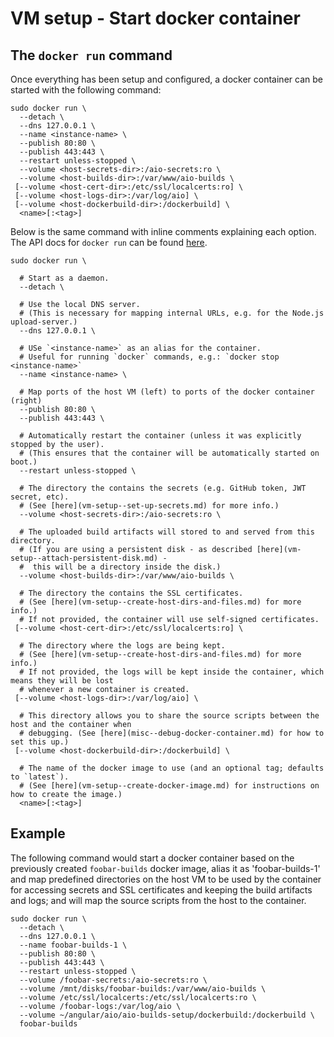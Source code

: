 # VM setup - Start docker container


## The `docker run` command
Once everything has been setup and configured, a docker container can be started with the following
command:

```
sudo docker run \
  --detach \
  --dns 127.0.0.1 \
  --name <instance-name> \
  --publish 80:80 \
  --publish 443:443 \
  --restart unless-stopped \
  --volume <host-secrets-dir>:/aio-secrets:ro \
  --volume <host-builds-dir>:/var/www/aio-builds \
 [--volume <host-cert-dir>:/etc/ssl/localcerts:ro] \
 [--volume <host-logs-dir>:/var/log/aio] \
 [--volume <host-dockerbuild-dir>:/dockerbuild] \
  <name>[:<tag>]
```

Below is the same command with inline comments explaining each option. The API docs for `docker run`
can be found [here](https://docs.docker.com/engine/reference/run/).

```
sudo docker run \

  # Start as a daemon.
  --detach \

  # Use the local DNS server.
  # (This is necessary for mapping internal URLs, e.g. for the Node.js upload-server.)
  --dns 127.0.0.1 \

  # USe `<instance-name>` as an alias for the container.
  # Useful for running `docker` commands, e.g.: `docker stop <instance-name>`
  --name <instance-name> \

  # Map ports of the host VM (left) to ports of the docker container (right)
  --publish 80:80 \
  --publish 443:443 \

  # Automatically restart the container (unless it was explicitly stopped by the user).
  # (This ensures that the container will be automatically started on boot.)
  --restart unless-stopped \

  # The directory the contains the secrets (e.g. GitHub token, JWT secret, etc).
  # (See [here](vm-setup--set-up-secrets.md) for more info.)
  --volume <host-secrets-dir>:/aio-secrets:ro \

  # The uploaded build artifacts will stored to and served from this directory.
  # (If you are using a persistent disk - as described [here](vm-setup--attach-persistent-disk.md) -
  #  this will be a directory inside the disk.)
  --volume <host-builds-dir>:/var/www/aio-builds \

  # The directory the contains the SSL certificates.
  # (See [here](vm-setup--create-host-dirs-and-files.md) for more info.)
  # If not provided, the container will use self-signed certificates.
 [--volume <host-cert-dir>:/etc/ssl/localcerts:ro] \

  # The directory where the logs are being kept.
  # (See [here](vm-setup--create-host-dirs-and-files.md) for more info.)
  # If not provided, the logs will be kept inside the container, which means they will be lost
  # whenever a new container is created.
 [--volume <host-logs-dir>:/var/log/aio] \

  # This directory allows you to share the source scripts between the host and the container when
  # debugging. (See [here](misc--debug-docker-container.md) for how to set this up.)
 [--volume <host-dockerbuild-dir>:/dockerbuild] \

  # The name of the docker image to use (and an optional tag; defaults to `latest`).
  # (See [here](vm-setup--create-docker-image.md) for instructions on how to create the image.)
  <name>[:<tag>]
```


## Example
The following command would start a docker container based on the previously created `foobar-builds`
docker image, alias it as 'foobar-builds-1' and map predefined directories on the host VM to be used
by the container for accessing secrets and SSL certificates and keeping the build artifacts and logs;
and will map the source scripts from the host to the container.

```
sudo docker run \
  --detach \
  --dns 127.0.0.1 \
  --name foobar-builds-1 \
  --publish 80:80 \
  --publish 443:443 \
  --restart unless-stopped \
  --volume /foobar-secrets:/aio-secrets:ro \
  --volume /mnt/disks/foobar-builds:/var/www/aio-builds \
  --volume /etc/ssl/localcerts:/etc/ssl/localcerts:ro \
  --volume /foobar-logs:/var/log/aio \
  --volume ~/angular/aio/aio-builds-setup/dockerbuild:/dockerbuild \
  foobar-builds
```
